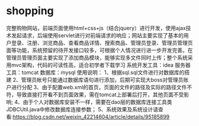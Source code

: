 # shopping
完整购物网站，前端页面使用html+css+js（结合jquery）进行开发，使用ajax技术发起请求，后端使用servlet进行对前端请求的响应；网站主要实现了基本的用户登录、注册、浏览商品、查看商品详情、搜索商品、管理员登录、管理员管理页面等功能，系统预留的待开发接口较多，可根据个人情况进行进一步开发完善。在管理员管理页面主要实现了添加商品模块，能够实现多文件同时上传；整个系统采用mvc架构，代码的可读性高，适合初学者下载学习
系统开发工具：idea 
服务器工具：tomcat
数据库：mysql
使用说明：
1、根据sql.sql文件进行对数据库的搭建
2、管理员帐号只能通过数据库语句进行添加，后期可实现大boss对管理员账户进行分配 
3、由于配置web.xml的首页，页面的文件的路径及实际的路径文件不符，导致直接打开看不到页面效果，需在tomcat上部署后打开，其他页面不受影响;
4、由于个人对数据库安装不一样，需要在dao层的数据库连接工具类JDBCUtil.java中修改数据库连接参数；
5、系统效果及系统设计请查看:https://blog.csdn.net/weixin_42214604/article/details/95185899
